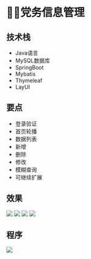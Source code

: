 # 👨‍⚖️党务信息管理

<MyGlobalComponent />

## 技术栈
- Java语言
- MySQL数据库
- SpringBoot
- Mybatis
- Thymeleaf
- LayUI

## 要点
- 登录验证
- 首页轮播
- 数据列表
- 新增
- 删除
- 修改
- 模糊查询
- 可继续扩展

## 效果
![](http://cdn.qiniu.liyansheng.top/img/20240709143018.png)
![](http://cdn.qiniu.liyansheng.top/img/20240709144456.png)
![](http://cdn.qiniu.liyansheng.top/img/20240709144659.png)
![](http://cdn.qiniu.liyansheng.top/img/20240709144824.png)

## 程序
![](http://cdn.qiniu.liyansheng.top/img/20240709150211.png)
